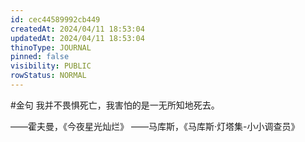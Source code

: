 ```yaml
---
id: cec44589992cb449
createdAt: 2024/04/11 18:53:04
updatedAt: 2024/04/11 18:53:04
thinoType: JOURNAL
pinned: false
visibility: PUBLIC
rowStatus: NORMAL
---
```

#金句 我并不畏惧死亡，我害怕的是一无所知地死去。

——霍夫曼，《今夜星光灿烂》
——马库斯，《马库斯·灯塔集-小小调查员》